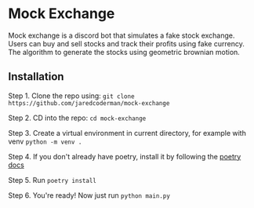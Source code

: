 # Mock Exchange
Mock exchange is a discord bot that simulates a fake stock exchange. Users can buy and sell stocks and track their profits using fake currency. The algorithm to generate the stocks using geometric brownian motion.

## Installation
Step 1.
Clone the repo using:
`git clone https://github.com/jaredcoderman/mock-exchange`

Step 2.
CD into the repo:
`cd mock-exchange`

Step 3.
Create a virtual environment in current directory, for example with venv `python -m venv .`

Step 4.
If you don't already have poetry, install it by following the [poetry docs](https://python-poetry.org/docs/)

Step 5.
Run `poetry install`

Step 6.
You're ready! Now just run `python main.py`
